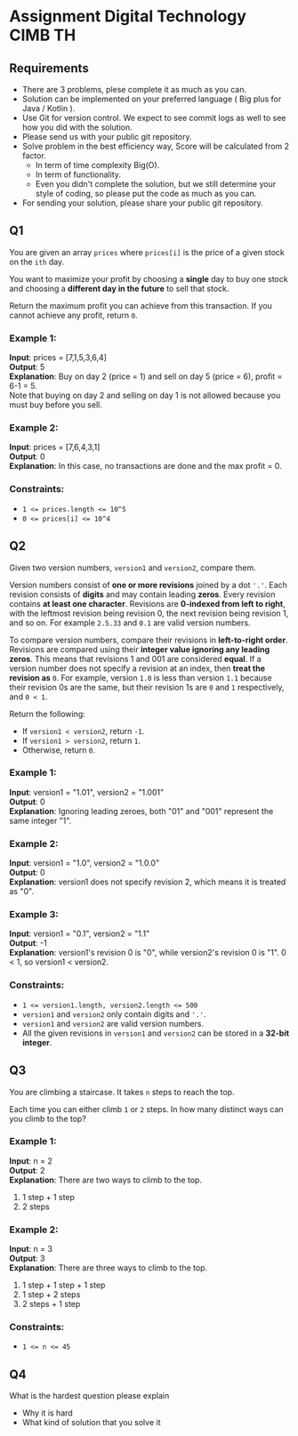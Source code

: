 # Assignment Digital Technology CIMB TH


## Requirements
- There are 3 problems, plese complete it as much as you can.
- Solution can be implemented on your preferred language ( Big plus for Java / Kotlin ).
- Use Git for version control. We expect to see commit logs as well to see how you did with the solution.
- Please send us with your public git repository.
- Solve problem in the best efficiency way, Score will be calculated from 2 factor.
    - In term of time complexity Big(O).
    - In term of functionality.
    - Even you didn't complete the solution, but we still determine your style of coding, so please put the code as much as you can.
- For sending your solution, please share your public git repository.



## Q1
You are given an array `prices` where `prices[i]` is the price of a given stock on the `ith` day.

You want to maximize your profit by choosing a **single** day to buy one stock and choosing a **different day in the future** to sell that stock.

Return the maximum profit you can achieve from this transaction. If you cannot achieve any profit, return `0`.


### Example 1:

**Input**: prices = [7,1,5,3,6,4]  </br>
**Output**: 5 </br>
**Explanation**: Buy on day 2 (price = 1) and sell on day 5 (price = 6), profit = 6-1 = 5. </br>
Note that buying on day 2 and selling on day 1 is not allowed because you must buy before you sell.
### Example 2:

**Input**: prices = [7,6,4,3,1] </br>
**Output**: 0 </br>
**Explanation**: In this case, no transactions are done and the max profit = 0.
 

### Constraints:

- `1 <= prices.length <= 10^5`
- `0 <= prices[i] <= 10^4`

## Q2
Given two version numbers, `version1` and `version2`, compare them.

Version numbers consist of **one or more revisions** joined by a dot `'.'`. Each revision consists of **digits** and may contain leading **zeros**. Every revision contains **at least one character**. Revisions are **0-indexed from left to right**, with the leftmost revision being revision 0, the next revision being revision 1, and so on. For example `2.5.33` and `0.1` are valid version numbers.

To compare version numbers, compare their revisions in **left-to-right order**. Revisions are compared using their **integer value ignoring any leading zeros**. This means that revisions 1 and 001 are considered **equal**. If a version number does not specify a revision at an index, then **treat the revision as** `0`. For example, version `1.0` is less than version `1.1` because their revision 0s are the same, but their revision 1s are `0` and `1` respectively, and `0 < 1`.

Return the following:

- If `version1 < version2`, return `-1`.
- If `version1 > version2`, return `1`.
- Otherwise, return `0`.
 

### Example 1:

**Input**: version1 = "1.01", version2 = "1.001" </br>
**Output**: 0 </br>
**Explanation**: Ignoring leading zeroes, both "01" and "001" represent the same integer "1".
### Example 2:

**Input**: version1 = "1.0", version2 = "1.0.0" </br>
**Output**: 0 </br>
**Explanation**: version1 does not specify revision 2, which means it is treated as "0".
### Example 3:

**Input**: version1 = "0.1", version2 = "1.1" </br>
**Output**: -1 </br>
**Explanation**: version1's revision 0 is "0", while version2's revision 0 is "1". 0 < 1, so version1 < version2.
 

### Constraints:

- `1 <= version1.length, version2.length <= 500`
- `version1` and `version2` only contain digits and `'.'`.
- `version1` and `version2` are valid version numbers.
- All the given revisions in `version1` and `version2` can be stored in a **32-bit integer**.

## Q3
You are climbing a staircase. It takes `n` steps to reach the top.

Each time you can either climb `1` or `2` steps. In how many distinct ways can you climb to the top?

 

### Example 1:

**Input**: n = 2 </br>
**Output**: 2 </br>
**Explanation**: There are two ways to climb to the top.
1. 1 step + 1 step
2. 2 steps
### Example 2:

**Input**: n = 3 </br>
**Output**: 3 </br>
**Explanation**: There are three ways to climb to the top.
1. 1 step + 1 step + 1 step
2. 1 step + 2 steps
3. 2 steps + 1 step
 

### Constraints:

- `1 <= n <= 45`

## Q4
What is the hardest question please explain
 - Why it is hard
 - What kind of solution that you solve it
